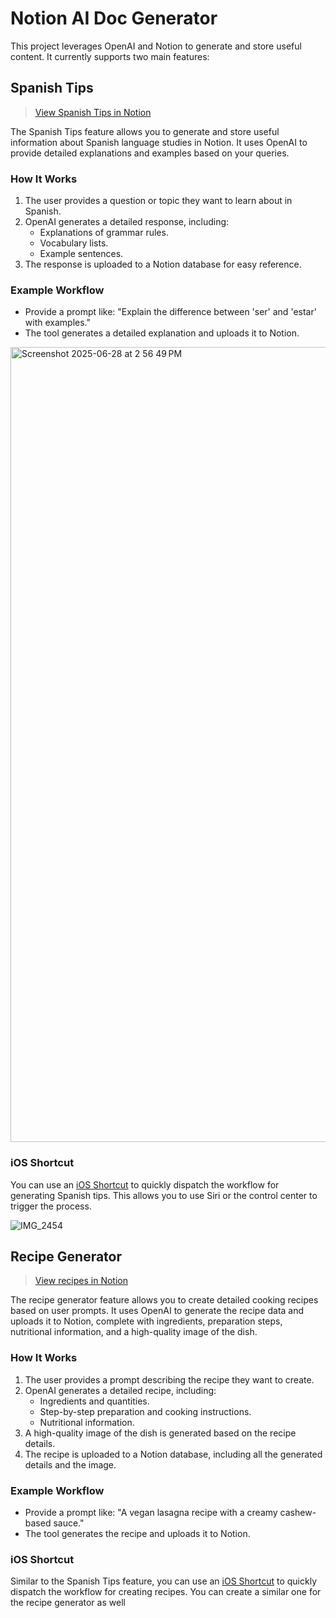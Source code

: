 # Notion AI Doc Generator

This project leverages OpenAI and Notion to generate and store useful content. It currently supports two main features:

## Spanish Tips

> [View Spanish Tips in Notion](https://www.notion.so/22028e1a435d807cb1a3fca3e2675d1f)

The Spanish Tips feature allows you to generate and store useful information about Spanish language studies in Notion. It uses OpenAI to provide detailed explanations and examples based on your queries.

### How It Works
1. The user provides a question or topic they want to learn about in Spanish.
2. OpenAI generates a detailed response, including:
   - Explanations of grammar rules.
   - Vocabulary lists.
   - Example sentences.
3. The response is uploaded to a Notion database for easy reference.

### Example Workflow
- Provide a prompt like: "Explain the difference between 'ser' and 'estar' with examples."
- The tool generates a detailed explanation and uploads it to Notion.

<img width="1272" alt="Screenshot 2025-06-28 at 2 56 49 PM" src="https://github.com/user-attachments/assets/7a85d5e4-62f1-413b-9e4e-2f1a9c6a9eeb" />

### iOS Shortcut
You can use an [iOS Shortcut](https://www.icloud.com/shortcuts/282566d81a8641e7bb8de5ef374254e8) to quickly dispatch the workflow for generating Spanish tips. This allows you to use Siri or the control center to trigger the process.

![IMG_2454](https://github.com/user-attachments/assets/157129cf-818b-4c5a-9cef-65f0396a6a0c)

## Recipe Generator

> [View recipes in Notion](https://www.notion.so/Recipe-Book-26428e1a435d80f1a06dc90d0a457626)

The recipe generator feature allows you to create detailed cooking recipes based on user prompts. It uses OpenAI to generate the recipe data and uploads it to Notion, complete with ingredients, preparation steps, nutritional information, and a high-quality image of the dish.

### How It Works
1. The user provides a prompt describing the recipe they want to create.
2. OpenAI generates a detailed recipe, including:
   - Ingredients and quantities.
   - Step-by-step preparation and cooking instructions.
   - Nutritional information.
3. A high-quality image of the dish is generated based on the recipe details.
4. The recipe is uploaded to a Notion database, including all the generated details and the image.

### Example Workflow
- Provide a prompt like: "A vegan lasagna recipe with a creamy cashew-based sauce."
- The tool generates the recipe and uploads it to Notion.

<!-- Placeholder for an image showcasing the recipe tool in action -->

### iOS Shortcut
Similar to the Spanish Tips feature, you can use an [iOS Shortcut](https://www.icloud.com/shortcuts/282566d81a8641e7bb8de5ef374254e8) to quickly dispatch the workflow for creating recipes. You can create a similar one for the recipe generator as well